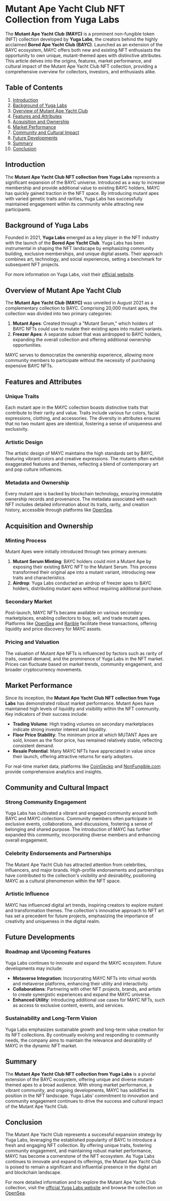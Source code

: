 # Mutant Ape Yacht Club NFT Collection from Yuga Labs

The **Mutant Ape Yacht Club (MAYC)** is a prominent non-fungible token (NFT) collection developed by **Yuga Labs**, the creators behind the highly acclaimed **Bored Ape Yacht Club (BAYC)**. Launched as an extension of the BAYC ecosystem, MAYC offers both new and existing NFT enthusiasts the opportunity to own unique, mutant-themed apes with distinctive attributes. This article delves into the origins, features, market performance, and cultural impact of the Mutant Ape Yacht Club NFT collection, providing a comprehensive overview for collectors, investors, and enthusiasts alike.

## Table of Contents

1. [Introduction](#introduction)
2. [Background of Yuga Labs](#background-of-yuga-labs)
3. [Overview of Mutant Ape Yacht Club](#overview-of-mutant-ape-yacht-club)
4. [Features and Attributes](#features-and-attributes)
5. [Acquisition and Ownership](#acquisition-and-ownership)
6. [Market Performance](#market-performance)
7. [Community and Cultural Impact](#community-and-cultural-impact)
8. [Future Developments](#future-developments)
9. [Summary](#summary)
10. [Conclusion](#conclusion)

## Introduction

The **Mutant Ape Yacht Club NFT collection from Yuga Labs** represents a significant expansion of the BAYC universe. Introduced as a way to increase membership and provide additional value to existing BAYC holders, MAYC has quickly gained traction in the NFT space. By introducing mutant apes with varied genetic traits and rarities, Yuga Labs has successfully maintained engagement within its community while attracting new participants.

## Background of Yuga Labs

Founded in 2021, **Yuga Labs** emerged as a key player in the NFT industry with the launch of the **Bored Ape Yacht Club**. Yuga Labs has been instrumental in shaping the NFT landscape by emphasizing community building, exclusive memberships, and unique digital assets. Their approach combines art, technology, and social experiences, setting a benchmark for subsequent NFT projects.

For more information on Yuga Labs, visit their [official website](https://yugalabs.com/).

## Overview of Mutant Ape Yacht Club

The **Mutant Ape Yacht Club (MAYC)** was unveiled in August 2021 as a complementary collection to BAYC. Comprising 20,000 mutant apes, the collection was divided into two primary categories:

1. **Mutant Apes**: Created through a "Mutant Serum," which holders of BAYC NFTs could use to mutate their existing apes into mutant variants.
2. **Freezer Apes**: A separate subset that was airdropped to BAYC holders, expanding the overall collection and offering additional ownership opportunities.

MAYC serves to democratize the ownership experience, allowing more community members to participate without the necessity of purchasing expensive BAYC NFTs.

## Features and Attributes

### Unique Traits

Each mutant ape in the MAYC collection boasts distinctive traits that contribute to their rarity and value. Traits include various fur colors, facial expressions, clothing, and accessories. The diversity in attributes ensures that no two mutant apes are identical, fostering a sense of uniqueness and exclusivity.

### Artistic Design

The artistic design of MAYC maintains the high standards set by BAYC, featuring vibrant colors and creative expressions. The mutants often exhibit exaggerated features and themes, reflecting a blend of contemporary art and pop culture influences.

### Metadata and Ownership

Every mutant ape is backed by blockchain technology, ensuring immutable ownership records and provenance. The metadata associated with each NFT includes detailed information about its traits, rarity, and creation history, accessible through platforms like [OpenSea](https://opensea.io/collection/mutant-ape-yacht-club).

## Acquisition and Ownership

### Minting Process

Mutant Apes were initially introduced through two primary avenues:

1. **Mutant Serum Minting**: BAYC holders could mint a Mutant Ape by exposing their existing BAYC NFT to the Mutant Serum. This process transformed their original ape into a mutant variant, introducing new traits and characteristics.
2. **Airdrop**: Yuga Labs conducted an airdrop of freezer apes to BAYC holders, distributing mutant apes without requiring additional purchase.

### Secondary Market

Post-launch, MAYC NFTs became available on various secondary marketplaces, enabling collectors to buy, sell, and trade mutant apes. Platforms like [OpenSea](https://opensea.io/collection/mutant-ape-yacht-club) and [Rarible](https://rarible.com) facilitate these transactions, offering liquidity and price discovery for MAYC assets.

### Pricing and Valuation

The valuation of Mutant Ape NFTs is influenced by factors such as rarity of traits, overall demand, and the prominence of Yuga Labs in the NFT market. Prices can fluctuate based on market trends, community engagement, and broader cryptocurrency movements.

## Market Performance

Since its inception, the **Mutant Ape Yacht Club NFT collection from Yuga Labs** has demonstrated robust market performance. Mutant Apes have maintained high levels of liquidity and visibility within the NFT community. Key indicators of their success include:

- **Trading Volume**: High trading volumes on secondary marketplaces indicate strong investor interest and liquidity.
- **Floor Price Stability**: The minimum price at which MUTANT Apes are sold, known as the floor price, has remained relatively stable, reflecting consistent demand.
- **Resale Potential**: Many MAYC NFTs have appreciated in value since their launch, offering attractive returns for early adopters.

For real-time market data, platforms like [CoinGecko](https://www.coingecko.com/en/nft/mutant-ape-yacht-club) and [NonFungible.com](https://nonfungible.com) provide comprehensive analytics and insights.

## Community and Cultural Impact

### Strong Community Engagement

Yuga Labs has cultivated a vibrant and engaged community around both BAYC and MAYC collections. Community members often participate in exclusive events, collaborations, and discussions, fostering a sense of belonging and shared purpose. The introduction of MAYC has further expanded this community, incorporating diverse members and enhancing overall engagement.

### Celebrity Endorsements and Partnerships

The Mutant Ape Yacht Club has attracted attention from celebrities, influencers, and major brands. High-profile endorsements and partnerships have contributed to the collection's visibility and desirability, positioning MAYC as a cultural phenomenon within the NFT space.

### Artistic Influence

MAYC has influenced digital art trends, inspiring creators to explore mutant and transformation themes. The collection's innovative approach to NFT art has set a precedent for future projects, emphasizing the importance of creativity and uniqueness in the digital realm.

## Future Developments

### Roadmap and Upcoming Features

Yuga Labs continues to innovate and expand the MAYC ecosystem. Future developments may include:

- **Metaverse Integration**: Incorporating MAYC NFTs into virtual worlds and metaverse platforms, enhancing their utility and interactivity.
- **Collaborations**: Partnering with other NFT projects, brands, and artists to create synergistic experiences and expand the MAYC universe.
- **Enhanced Utility**: Introducing additional use cases for MAYC NFTs, such as access to exclusive content, events, and services.

### Sustainability and Long-Term Vision

Yuga Labs emphasizes sustainable growth and long-term value creation for its NFT collections. By continually evolving and responding to community needs, the company aims to maintain the relevance and desirability of MAYC in the dynamic NFT market.

## Summary

The **Mutant Ape Yacht Club NFT collection from Yuga Labs** is a pivotal extension of the BAYC ecosystem, offering unique and diverse mutant-themed apes to a broad audience. With strong market performance, a vibrant community, and ongoing developments, MAYC has solidified its position in the NFT landscape. Yuga Labs' commitment to innovation and community engagement continues to drive the success and cultural impact of the Mutant Ape Yacht Club.

## Conclusion

The Mutant Ape Yacht Club represents a successful expansion strategy by Yuga Labs, leveraging the established popularity of BAYC to introduce a fresh and engaging NFT collection. By offering unique traits, fostering community engagement, and maintaining robust market performance, MAYC has become a cornerstone of the NFT ecosystem. As Yuga Labs continues to innovate and expand its offerings, the Mutant Ape Yacht Club is poised to remain a significant and influential presence in the digital art and blockchain landscape.

For more detailed information and to explore the Mutant Ape Yacht Club collection, visit the [official Yuga Labs website](https://yugalabs.com/) and browse the collection on [OpenSea](https://opensea.io/collection/mutant-ape-yacht-club).